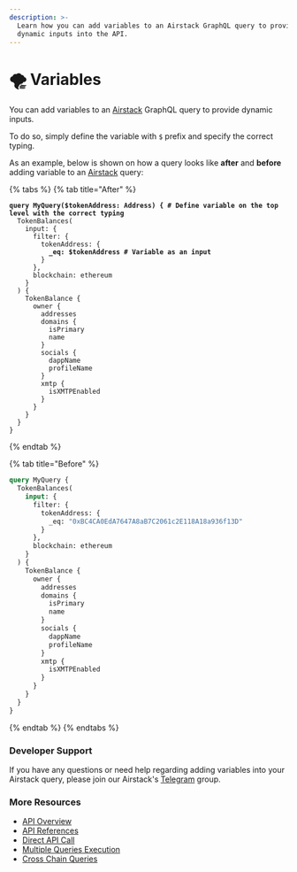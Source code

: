 ```yaml
---
description: >-
  Learn how you can add variables to an Airstack GraphQL query to provide
  dynamic inputs into the API.
---
```


# 🌪 Variables

You can add variables to an [Airstack](https://airstack.xyz) GraphQL query to provide dynamic inputs.

To do so, simply define the variable with `$` prefix and specify the correct typing.

As an example, below is shown on how a query looks like **after** and **before** adding variable to an [Airstack](https://airstack.xyz) query:

{% tabs %}
{% tab title="After" %}
<pre class="language-graphql"><code class="lang-graphql"><strong>query MyQuery($tokenAddress: Address) { # Define variable on the top level with the correct typing
</strong>  TokenBalances(
    input: {
      filter: {
        tokenAddress: {
<strong>          _eq: $tokenAddress # Variable as an input
</strong>        }
      },
      blockchain: ethereum
    }
  ) {
    TokenBalance {
      owner {
        addresses
        domains {
          isPrimary
          name
        }
        socials {
          dappName
          profileName
        }
        xmtp {
          isXMTPEnabled
        }
      }
    }
  }
}
</code></pre>
{% endtab %}

{% tab title="Before" %}
```graphql
query MyQuery {
  TokenBalances(
    input: {
      filter: {
        tokenAddress: {
          _eq: "0xBC4CA0EdA7647A8aB7C2061c2E118A18a936f13D"
        }
      },
      blockchain: ethereum
    }
  ) {
    TokenBalance {
      owner {
        addresses
        domains {
          isPrimary
          name
        }
        socials {
          dappName
          profileName
        }
        xmtp {
          isXMTPEnabled
        }
      }
    }
  }
}
```
{% endtab %}
{% endtabs %}

### Developer Support

If you have any questions or need help regarding adding variables into your Airstack query, please join our Airstack's [Telegram](https://t.me/+1k3c2FR7z51mNDRh) group.

### More Resources

* [API Overview](../../api-references/overview/cursor-pagination/overview.md)
* [API References](../../api-references/api-reference/)
* [Direct API Call](../../get-started/quickstart/direct-api-call.md)
* [Multiple Queries Execution](multiple-queries-execution.md)
* [Cross Chain Queries](cross-chain-queries.md)
